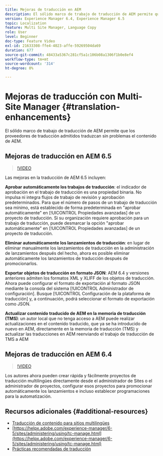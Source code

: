 ```yaml
---
title: Mejoras de traducción en AEM
description: El sólido marco de trabajo de traducción de AEM permite que los proveedores de traducción admitidos traduzcan sin problemas el contenido de AEM. Obtenga información sobre las mejoras más recientes.
version: Experience Manager 6.4, Experience Manager 6.5
topic: Localization
feature: Multi Site Manager, Language Copy
role: User
level: Beginner
doc-type: Feature Video
exl-id: 21633308-ffe4-4023-affe-59269504da69
duration: 677
source-git-commit: 48433a5367c281cf5a1c106b08a1306f1b0e8ef4
workflow-type: tm+mt
source-wordcount: '314'
ht-degree: 0%

---
```


# Mejoras de traducción con Multi-Site Manager {#translation-enhancements}

El sólido marco de trabajo de traducción de AEM permite que los proveedores de traducción admitidos traduzcan sin problemas el contenido de AEM.

## Mejoras de traducción en AEM 6.5

>[!VIDEO](https://video.tv.adobe.com/v/27405?quality=12&learn=on)

Las mejoras en la traducción de AEM 6.5 incluyen:

**Aprobar automáticamente los trabajos de traducción**: el indicador de aprobación en el trabajo de traducción es una propiedad binaria. No impulsa ni integra flujos de trabajo de revisión y aprobación predeterminados. Para que el número de pasos de un trabajo de traducción sea mínimo, está establecido de forma predeterminada en &quot;aprobar automáticamente&quot; en [!UICONTROL Propiedades avanzadas] de un proyecto de traducción. Si su organización requiere aprobación para un trabajo de traducción, puede desmarcar la opción &quot;aprobar automáticamente&quot; en [!UICONTROL Propiedades avanzadas] de un proyecto de traducción.

**Eliminar automáticamente los lanzamientos de traducción**: en lugar de eliminar manualmente los lanzamientos de traducción en la administración de lanzamientos después del hecho, ahora es posible eliminar automáticamente los lanzamientos de traducción después de promocionarlos.

**Exportar objetos de traducción en formato JSON**: AEM 6.4 y versiones anteriores admiten los formatos XML y XLIFF de los objetos de traducción. Ahora puede configurar el formato de exportación al formato JSON mediante la consola del sistema [!UICONTROL Administrador de configuración]. Busque [!UICONTROL Configuración de la plataforma de traducción] y, a continuación, podrá seleccionar el formato de exportación como JSON.

**Actualizar contenido traducido de AEM en la memoria de traducción (TMS)**: un autor local que no tenga acceso a AEM puede realizar actualizaciones en el contenido traducido, que ya se ha introducido de nuevo en AEM, directamente en la memoria de traducción (TMS) y actualizar las traducciones en AEM reenviando el trabajo de traducción de TMS a AEM

## Mejoras de traducción en AEM 6.4

>[!VIDEO](https://video.tv.adobe.com/v/21309?quality=12&learn=on)

Los autores ahora pueden crear rápida y fácilmente proyectos de traducción multilingües directamente desde el administrador de Sites o el administrador de proyectos, configurar esos proyectos para promocionar automáticamente los lanzamientos e incluso establecer programaciones para la automatización.

## Recursos adicionales {#additional-resources}

* [Traducción de contenido para sitios multilingües](https://helpx.adobe.com/experience-manager/6-5/sites/administering/using/translation.html)
* [https://helpx.adobe.com/experience-manager/6-5/sites/administering/using/tc-manage.html](https://helpx.adobe.com/experience-manager/6-5/sites/administering/using/tc-manage.html)
* [Prácticas recomendadas de traducción](https://helpx.adobe.com/experience-manager/6-5/sites/administering/using/tc-bp.html)
